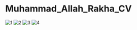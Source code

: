 # Muhammad_Allah_Rakha_CV
![1](https://user-images.githubusercontent.com/74346775/118533027-06479f80-b761-11eb-90e9-fb3b2c1d6af5.png)
![2](https://user-images.githubusercontent.com/74346775/118533064-119acb00-b761-11eb-9ebc-d93c21ddb61b.png)
![3](https://user-images.githubusercontent.com/74346775/118533101-18c1d900-b761-11eb-9028-6bad525a713e.png)
![4](https://user-images.githubusercontent.com/74346775/118533128-1cedf680-b761-11eb-84d5-63fccac496c0.png)

